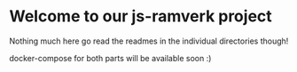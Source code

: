 # Welcome to our js-ramverk project

Nothing much here go read the readmes in the individual directories though!

docker-compose for both parts will be available soon :)
